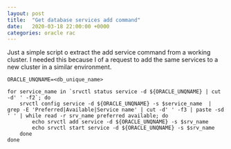 ```yaml
---
layout: post
title:  "Get database services add command"
date:   2020-03-18 22:00:00 +0000
categories: oracle rac
---
```


Just a simple script o extract the add service command from a working cluster. I needed this because I of a request to add the same services to a new cluster in a similar environment.


```
ORACLE_UNQNAME=<db_unique_name>

for service_name in `srvctl status service -d ${ORACLE_UNQNAME} | cut -d' ' -f2`; do 
    srvctl config service -d ${ORACLE_UNQNAME} -s $service_name  | grep -E 'Preferred|Available|Service name' | cut -d' ' -f3 | paste -sd ' ' | while read -r srv_name preferred available; do
        echo srvctl add service -d ${ORACLE_UNQNAME} -s $srv_name
        echo srvctl start service -d ${ORACLE_UNQNAME} -s $srv_name
    done
done
```
